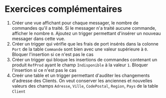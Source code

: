 # Exercices complémentaires

1. Créer une vue affichant pour chaque messager, le nombre de commandes qu'il a traité. Si le messager n'a traité aucune commande, afficher le nombre `0`. Ajoutez un trigger permettant d'insérer un nouveau messager dans cette vue.
1. Créer un trigger qui vérifie que les frais de port insérés dans la colonne `Port` de la table `Commande` sont bien avec une valeur supérieure à `0`. Bloquer l'insertion si ce n'est pas le cas
1. Créer un trigger qui bloque les insertions de commandes contenant un produit `RefProd` ayant le champ `Indisponible` à la valeur `1`. Bloquer l'insertion si ce n'est pas le cas
1. Creér une table et un trigger permettant d'auditer les changements d'adresse des Clients. On veut conserver les anciennes et nouvelles valeurs des champs `Adresse`, `Ville`, `CodePostal`, `Region`, `Pays` de la table `Client`